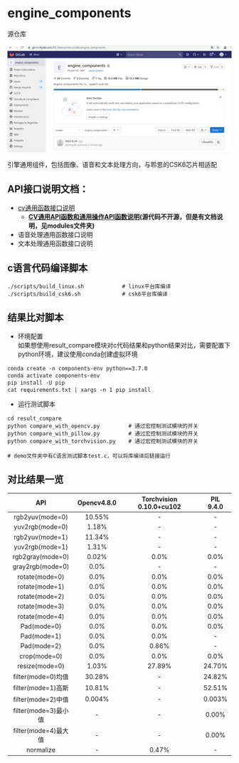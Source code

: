 # engine_components

源仓库

![repo](./pic/repo.png)

引擎通用组件，包括图像、语音和文本处理方向，与聆思的CSK6芯片相适配

## API接口说明文档：
* [cv通用函数接口说明](./docs/CV通用函数接口说明1.0.md)
  * **[CV通用API函数和通用操作API函数说明](./modules/common_and_cv_utity.md)(源代码不开源，但是有文档说明，见modules文件夹)**
* 语音处理通用函数接口说明
* 文本处理通用函数接口说明

## c语言代码编译脚本
    ./scripts/build_linux.sh            # linux平台库编译
    ./scripts/build_csk6.sh             # csk6平台库编译

## 结果比对脚本
* 环境配置  
如果想使用result_compare模块对c代码结果和python结果对比，需要配置下python环境，建议使用conda创建虚拟环境
```Shell
conda create -n components-env python==3.7.0 
conda activate components-env 
pip install -U pip 
cat requirements.txt | xargs -n 1 pip install 
```
* 运行测试脚本
```Shell
cd result_compare
python compare_with_opencv.py         # 通过宏控制测试模块的开关
python compare_with_pillow.py         # 通过宏控制测试模块的开关
python compare_with_torchvision.py    # 通过宏控制测试模块的开关

# demo文件夹中有C语言测试脚本test.c，可以将库编译后链接运行
```

## 对比结果一览


|API|Opencv4.8.0	|Torchvision 0.10.0+cu102|PIL 9.4.0|
|:----:|:----:|:----:|:----:|
| rgb2yuv(mode=0)      | 10.55%      | -                        | -         |
| yuv2rgb(mode=0)      | 1.18%       | -                        | -         |
| rgb2yuv(mode=1)      | 11.34%      | -                        | -         |
| yuv2rgb(mode=1)      | 1.31%       | -                        | -         |
| rgb2gray(mode=0)     | 0.02%       | 0.0%                     | 0.0%      |
| gray2rgb(mode=0)     | 0.0%        | -                        | -         |
| rotate(mode=0)       | 0.0%        | 0.0%                     | 0.0%      |
| rotate(mode=1)       | 0.0%        | 0.0%                     | 0.0%      |
| rotate(mode=2)       | 0.0%        | 0.0%                     | 0.0%      |
| rotate(mode=3)       | 0.0%        | 0.0%                     | 0.0%      |
| rotate(mode=4)       | 0.0%        | 0.0%                     | 0.0%      |
| Pad(mode=0)          | 0.0%        | 0.0%                     | 0.0%      |
| Pad(mode=1)          | 0.0%        | 0.0%                     | -         |
| Pad(mode=2)          | 0.0%        | 0.86%                    | -         |
| crop(mode=0)         | 0.0%        | 0.0%                     | 0.0%      |
| resize(mode=0)       | 1.03%       | 27.89%                   | 24.70%    |
| filter(mode=0)均值   | 30.28%      | -                        | 24.82%    |
| filter(mode=1)高斯   | 10.81%      | -                        | 52.51%    |
| filter(mode=2)中值   | 0.004%      | -                        | 0.003%    |
| filter(mode=3)最小值 | -           | -                        | 0.00%     |
| filter(mode=4)最大值 | -           | -                        | 0.00%     |
| normalize            | -           | 0.47%                    | -         |
